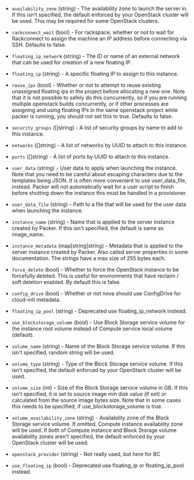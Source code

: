 <!-- Code generated from the comments of the RunConfig struct in builder/openstack/run_config.go; DO NOT EDIT MANUALLY -->

-   `availability_zone` (string) - The availability zone to launch the server
    in. If this isn't specified, the default enforced by your OpenStack cluster
    will be used. This may be required for some OpenStack clusters.
    
-   `rackconnect_wait` (bool) - For rackspace, whether or not to wait for
    Rackconnect to assign the machine an IP address before connecting via SSH.
    Defaults to false.
    
-   `floating_ip_network` (string) - The ID or name of an external network that
    can be used for creation of a new floating IP.
    
-   `floating_ip` (string) - A specific floating IP to assign to this instance.
    
-   `reuse_ips` (bool) - Whether or not to attempt to reuse existing
    unassigned floating ips in the project before allocating a new one. Note
    that it is not possible to safely do this concurrently, so if you are
    running multiple openstack builds concurrently, or if other processes are
    assigning and using floating IPs in the same openstack project while packer
    is running, you should not set this to true. Defaults to false.
    
-   `security_groups` ([]string) - A list of security groups by name to
    add to this instance.
    
-   `networks` ([]string) - A list of networks by UUID to attach to
    this instance.
    
-   `ports` ([]string) - A list of ports by UUID to attach to this
    instance.
    
-   `user_data` (string) - User data to apply when launching the instance. Note
    that you need to be careful about escaping characters due to the templates
    being JSON. It is often more convenient to use user_data_file, instead.
    Packer will not automatically wait for a user script to finish before
    shutting down the instance this must be handled in a provisioner.
    
-   `user_data_file` (string) - Path to a file that will be used for the user
    data when launching the instance.
    
-   `instance_name` (string) - Name that is applied to the server instance
    created by Packer. If this isn't specified, the default is same as
    image_name.
    
-   `instance_metadata` (map[string]string) - Metadata that is
    applied to the server instance created by Packer. Also called server
    properties in some documentation. The strings have a max size of 255 bytes
    each.
    
-   `force_delete` (bool) - Whether to force the OpenStack instance to be
    forcefully deleted. This is useful for environments that have
    reclaim / soft deletion enabled. By default this is false.
    
-   `config_drive` (bool) - Whether or not nova should use ConfigDrive for
    cloud-init metadata.
    
-   `floating_ip_pool` (string) - Deprecated use floating_ip_network
    instead.
    
-   `use_blockstorage_volume` (bool) - Use Block Storage service volume for
    the instance root volume instead of Compute service local volume (default).
    
-   `volume_name` (string) - Name of the Block Storage service volume. If this
    isn't specified, random string will be used.
    
-   `volume_type` (string) - Type of the Block Storage service volume. If this
    isn't specified, the default enforced by your OpenStack cluster will be
    used.
    
-   `volume_size` (int) - Size of the Block Storage service volume in GB. If
    this isn't specified, it is set to source image min disk value (if set) or
    calculated from the source image bytes size. Note that in some cases this
    needs to be specified, if use_blockstorage_volume is true.
    
-   `volume_availability_zone` (string) - Availability zone of the Block
    Storage service volume. If omitted, Compute instance availability zone will
    be used. If both of Compute instance and Block Storage volume availability
    zones aren't specified, the default enforced by your OpenStack cluster will
    be used.
    
-   `openstack_provider` (string) - Not really used, but here for BC
    
-   `use_floating_ip` (bool) - Deprecated use floating_ip or
    floating_ip_pool instead.
    